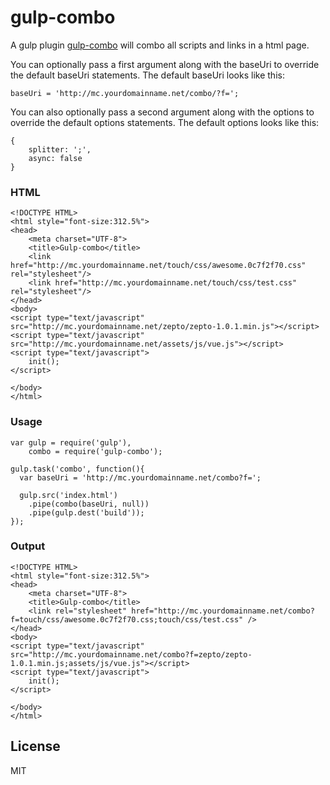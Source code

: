 gulp-combo
=========

A gulp plugin [gulp-combo](https://github.com/PaulGuo/gulp-combo) will combo all scripts and links in a html page.

You can optionally pass a first argument along with the baseUri to override the default baseUri statements. The default baseUri looks like this:

```
baseUri = 'http://mc.yourdomainname.net/combo/?f=';
```

You can also optionally pass a second argument along with the options to override the default options statements. The default options looks like this:

```
{
	splitter: ';',
	async: false
}
```

### HTML

    <!DOCTYPE HTML>
    <html style="font-size:312.5%">
    <head>
        <meta charset="UTF-8">
        <title>Gulp-combo</title>
        <link href="http://mc.yourdomainname.net/touch/css/awesome.0c7f2f70.css" rel="stylesheet"/>
        <link href="http://mc.yourdomainname.net/touch/css/test.css" rel="stylesheet"/>
    </head>
    <body>
    <script type="text/javascript" src="http://mc.yourdomainname.net/zepto/zepto-1.0.1.min.js"></script>
    <script type="text/javascript" src="http://mc.yourdomainname.net/assets/js/vue.js"></script>
    <script type="text/javascript">
        init();
    </script>

    </body>
    </html>

### Usage

    var gulp = require('gulp'),
        combo = require('gulp-combo');

    gulp.task('combo', function(){
      var baseUri = 'http://mc.yourdomainname.net/combo?f=';

      gulp.src('index.html')
        .pipe(combo(baseUri, null))
        .pipe(gulp.dest('build'));
    });

### Output

    <!DOCTYPE HTML>
    <html style="font-size:312.5%">
    <head>
        <meta charset="UTF-8">
        <title>Gulp-combo</title>
        <link rel="stylesheet" href="http://mc.yourdomainname.net/combo?f=touch/css/awesome.0c7f2f70.css;touch/css/test.css" />
    </head>
    <body>
    <script type="text/javascript" src="http://mc.yourdomainname.net/combo?f=zepto/zepto-1.0.1.min.js;assets/js/vue.js"></script>
    <script type="text/javascript">
        init();
    </script>

    </body>
    </html>

License
----

MIT
    
